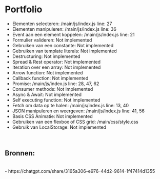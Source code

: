 # Portfolio
 
- Elementen selecteren: /main/js/index.js line: 27<br>
- Elementen manipuleren: /main/js/index.js line: 36<br>
- Event aan een element koppelen: /main/js/index.js line: 21<br>
- Formulier valideren: Not implemented<br>
- Gebruiken van een constante: Not implemented<br>
- Gebruiken van template literals: Not implemented<br>
- Destructuring: Not implemented<br>
- Spread & Rest operator: Not implemented<br>
- Iteration over een array: Not implemented<br>
- Arrow function: Not implemented<br>
- Callback function: Not implemented<br>
- Promise: /main/js/index.js line: 28, 47, 62<br>
- Consumer methods: Not implemented<br>
- Async & Await: Not implemented<br>
- Self executing function: Not implemented<br>
- Fetch om data op te halen: /main/js/index.js line: 13, 40<br>
- JSON manipuleren en weergeven: /main/js/index.js line: 41, 56<br>
- Basis CSS Animatie: Not implemented<br>
- Gebruiken van een flexbox of CSS grid: /main/css/style.css<br>
- Gebruik van LocalStorage: Not implemented<br>
<br>
<h2>Bronnen:</h2><br>
- https://chatgpt.com/share/3165a306-e976-44d2-9614-1f47414d1355<br>